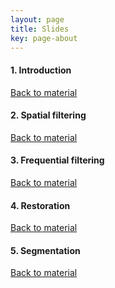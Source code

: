 ```yaml
---
layout: page
title: Slides
key: page-about
---
```


#### <a name="intro"></a> 1. Introduction   
[Back to material](material)
<script defer class="speakerdeck-embed" data-id="a5213a02f4ff40f6ac39927ad783455f" data-ratio="1.3333333333333333" src="//speakerdeck.com/assets/embed.js"></script>

#### <a name="spat"></a> 2. Spatial filtering
[Back to material](material)
<script async class="speakerdeck-embed" data-slide="1" data-id="2b1fe9925ac84b24bf4d0ed156a8a260" data-ratio="1.33333333333333" src="//speakerdeck.com/assets/embed.js"></script>

#### <a name="freq"></a> 3. Frequential filtering
[Back to material](material)
<script async class="speakerdeck-embed" data-id="6a9d3b59dfa34e73bf50833f89303d2a" data-ratio="1.33333333333333" src="//speakerdeck.com/assets/embed.js"></script>

#### <a name="resto"></a> 4. Restoration
[Back to material](material)
<script async class="speakerdeck-embed" data-id="0da3438ca5fb40bd92d2e8a8d7b9b96c" data-ratio="1.33333333333333" src="//speakerdeck.com/assets/embed.js"></script>


#### <a name="segm"></a> 5. Segmentation
[Back to material](material)
<script async class="speakerdeck-embed" data-id="35e65ed3534a49869171894fd1052183" data-ratio="1.33333333333333" src="//speakerdeck.com/assets/embed.js"></script>

